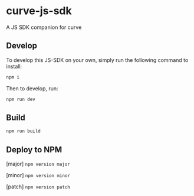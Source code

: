 # curve-js-sdk

A JS SDK companion for curve

## Develop

To develop this JS-SDK on your own, simply run the following command to install:

```bash
npm i
```

Then to develop, run:

```bash
npm run dev
```

## Build

```bash
npm run build
```

## Deploy to NPM

[major] `npm version major`

[minor] `npm version minor`

[patch] `npm version patch`
